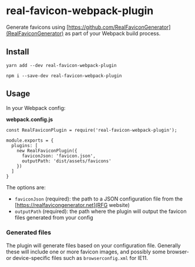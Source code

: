 # real-favicon-webpack-plugin

Generate favicons using [https://github.com/RealFaviconGenerator](RealFaviconGenerator) as part of your Webpack build process.


## Install

```
yarn add --dev real-favicon-webpack-plugin
```

```
npm i --save-dev real-favicon-webpack-plugin
```


## Usage

In your Webpack config:

**webpack.config.js**

```
const RealFaviconPlugin = require('real-favicon-webpack-plugin');

module.exports = {
  plugins: [
    new RealFaviconPlugin({
      faviconJson: 'favicon.json',
      outputPath: 'dist/assets/favicons'
    })
  ]
}
```

The options are:

* `faviconJson` (required): the path to a JSON configuration file from the [https://realfavicongenerator.net](RFG website)
* `outputPath` (required): the path where the plugin will output the favicon files generated from your config


### Generated files

The plugin will generate files based on your configuration file. Generally these will include one or more favicon images, and possibly some browser- or device-specific files such as `browserconfig.xml` for IE11.
